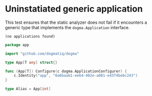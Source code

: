 # Uninstatiated generic application

This test ensures that the static analyzer does not fail if it encounters a
generic type that implements the `dogma.Application` interface.

```au:output au:group=matrix
(no applications found)
```

```go au:input au:group=matrix
package app

import "github.com/dogmatiq/dogma"

type App[T any] struct{}

func (App[T]) Configure(c dogma.ApplicationConfigurer) {
    c.Identity("app", "8a6baab1-ee64-402e-a081-e43f4bebc243")
}

type Alias = App[int]
```

